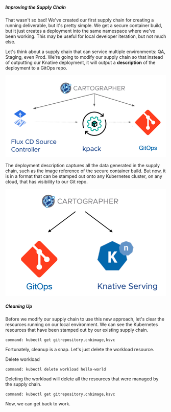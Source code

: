 ##### Improving the Supply Chain

That wasn't so bad! We've created our first supply chain for creating a running deliverable, but it's pretty simple. We get a secure container build, but it just creates a deployment into the same namespace where we've been working. This may be useful for local developer iteration, but not much else.

Let's think about a supply chain that can service multiple environments: QA, Staging, even Prod. We're going to modify our supply chain so that instead of outputting our Knative deployment, it will output a **description** of the deployment to a GitOps repo.

![Cartographer GitOps](images/cartographer-gitops.png)

The deployment description captures all the data generated in the supply chain, such as the image reference of the secure container build. But now, it is in a format that can be stamped out onto any Kubernetes cluster, on any cloud, that has visibility to our Git repo.

![Delivery](images/delivery.png)

##### Cleaning Up

Before we modify our supply chain to use this new approach, let's clear the resources running on our local environment. We can see the Kubernetes resources that have been stamped out by our existing supply chain.

```terminal:execute
command: kubectl get gitrepository,cnbimage,ksvc 
```

Fortunately, cleanup is a snap. Let's just delete the workload resource.

Delete workload
```terminal:execute
command: kubectl delete workload hello-world
```

Deleting the workload will delete all the resources that were managed by the supply chain.

```terminal:execute
command: kubectl get gitrepository,cnbimage,ksvc 
```

Now, we can get back to work.



